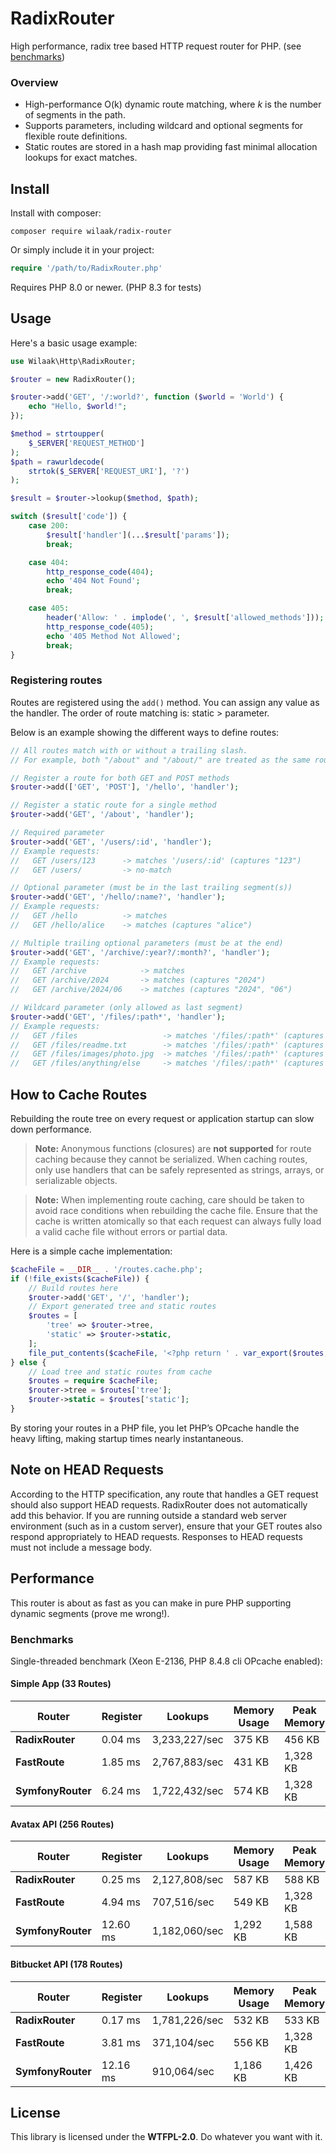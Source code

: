 # RadixRouter

High performance, radix tree based HTTP request router for PHP. (see [benchmarks](#benchmarks))

### Overview

- High-performance O(k) dynamic route matching, where *k* is the number of segments in the path.
- Supports parameters, including wildcard and optional segments for flexible route definitions.
- Static routes are stored in a hash map providing fast minimal allocation lookups for exact matches.

## Install

Install with composer:

    composer require wilaak/radix-router

Or simply include it in your project:

```PHP
require '/path/to/RadixRouter.php'
```

Requires PHP 8.0 or newer. (PHP 8.3 for tests)

## Usage

Here's a basic usage example:

```php
use Wilaak\Http\RadixRouter;

$router = new RadixRouter();

$router->add('GET', '/:world?', function ($world = 'World') {
    echo "Hello, $world!";
});

$method = strtoupper(
    $_SERVER['REQUEST_METHOD']
);
$path = rawurldecode(
    strtok($_SERVER['REQUEST_URI'], '?')
);

$result = $router->lookup($method, $path);

switch ($result['code']) {
    case 200:
        $result['handler'](...$result['params']);
        break;

    case 404:
        http_response_code(404);
        echo '404 Not Found';
        break;

    case 405:
        header('Allow: ' . implode(', ', $result['allowed_methods']));
        http_response_code(405);
        echo '405 Method Not Allowed';
        break;
}
```
### Registering routes

Routes are registered using the `add()` method. You can assign any value as the handler. The order of route matching is: static > parameter.

Below is an example showing the different ways to define routes:

```php
// All routes match with or without a trailing slash.
// For example, both "/about" and "/about/" are treated as the same route.

// Register a route for both GET and POST methods
$router->add(['GET', 'POST'], '/hello', 'handler');

// Register a static route for a single method
$router->add('GET', '/about', 'handler');

// Required parameter
$router->add('GET', '/users/:id', 'handler');
// Example requests:
//   GET /users/123      -> matches '/users/:id' (captures "123")
//   GET /users/         -> no-match

// Optional parameter (must be in the last trailing segment(s))
$router->add('GET', '/hello/:name?', 'handler');
// Example requests:
//   GET /hello          -> matches
//   GET /hello/alice    -> matches (captures "alice")

// Multiple trailing optional parameters (must be at the end)
$router->add('GET', '/archive/:year?/:month?', 'handler');
// Example requests:
//   GET /archive            -> matches
//   GET /archive/2024       -> matches (captures "2024")
//   GET /archive/2024/06    -> matches (captures "2024", "06")

// Wildcard parameter (only allowed as last segment)
$router->add('GET', '/files/:path*', 'handler');
// Example requests:
//   GET /files                   -> matches '/files/:path*' (captures "")
//   GET /files/readme.txt        -> matches '/files/:path*' (captures "readme.txt")
//   GET /files/images/photo.jpg  -> matches '/files/:path*' (captures "images/photo.jpg")
//   GET /files/anything/else     -> matches '/files/:path*' (captures "anything/else")
```

## How to Cache Routes

Rebuilding the route tree on every request or application startup can slow down performance.

> **Note:**
> Anonymous functions (closures) are **not supported** for route caching because they cannot be serialized. When caching routes, only use handlers that can be safely represented as strings, arrays, or serializable objects.

> **Note:**
> When implementing route caching, care should be taken to avoid race conditions when rebuilding the cache file. Ensure that the cache is written atomically so that each request can always fully load a valid cache file without errors or partial data.

Here is a simple cache implementation:

```php
$cacheFile = __DIR__ . '/routes.cache.php';
if (!file_exists($cacheFile)) {
    // Build routes here
    $router->add('GET', '/', 'handler');
    // Export generated tree and static routes
    $routes = [
        'tree' => $router->tree,
        'static' => $router->static,
    ];
    file_put_contents($cacheFile, '<?php return ' . var_export($routes, true) . ';');
} else {
    // Load tree and static routes from cache
    $routes = require $cacheFile;
    $router->tree = $routes['tree'];
    $router->static = $routes['static'];
}
```

By storing your routes in a PHP file, you let PHP’s OPcache handle the heavy lifting, making startup times nearly instantaneous.

## Note on HEAD Requests

According to the HTTP specification, any route that handles a GET request should also support HEAD requests. RadixRouter does not automatically add this behavior. If you are running outside a standard web server environment (such as in a custom server), ensure that your GET routes also respond appropriately to HEAD requests. Responses to HEAD requests must not include a message body.

## Performance

This router is about as fast as you can make in pure PHP supporting dynamic segments (prove me wrong!).

### Benchmarks

Single-threaded benchmark (Xeon E-2136, PHP 8.4.8 cli OPcache enabled):

#### Simple App (33 Routes)

| Router           | Register     | Lookups          | Memory Usage | Peak Memory   |
|------------------|--------------|-------------------|--------------|--------------|
| **RadixRouter**  | 0.04 ms      | 3,233,227/sec     | 375 KB       | 456 KB       |
| **FastRoute**    | 1.85 ms      | 2,767,883/sec     | 431 KB       | 1,328 KB     |
| **SymfonyRouter**| 6.24 ms      | 1,722,432/sec     | 574 KB       | 1,328 KB     |

#### Avatax API (256 Routes)

| Router           | Register     | Lookups          | Memory Usage | Peak Memory   |
|------------------|--------------|-------------------|--------------|--------------|
| **RadixRouter**  | 0.25 ms      | 2,127,808/sec     | 587 KB       | 588 KB       |
| **FastRoute**    | 4.94 ms      |   707,516/sec     | 549 KB       | 1,328 KB     |
| **SymfonyRouter**| 12.60 ms     | 1,182,060/sec     | 1,292 KB     | 1,588 KB     |

#### Bitbucket API (178 Routes)

| Router           | Register     | Lookups           | Memory Usage | Peak Memory   |
|------------------|--------------|-------------------|--------------|--------------|
| **RadixRouter**  | 0.17 ms      | 1,781,226/sec     | 532 KB       | 533 KB       |
| **FastRoute**    | 3.81 ms      |   371,104/sec     | 556 KB       | 1,328 KB     |
| **SymfonyRouter**| 12.16 ms     |   910,064/sec     | 1,186 KB     | 1,426 KB     |

## License

This library is licensed under the **WTFPL-2.0**. Do whatever you want with it.
